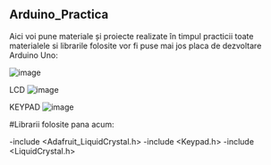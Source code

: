 ## Arduino_Practica
Aici voi pune materiale și proiecte realizate în timpul practicii toate materialele si librarile folosite vor fi puse mai jos placa de dezvoltare Arduino Uno:


![image](https://github.com/sauleamihai/Arduino_Practica/assets/104733119/e23e390c-89f1-4fc9-a52f-aa499c39bdc0)

LCD
![image](https://github.com/sauleamihai/Arduino_Practica/assets/104733119/352cd91e-e534-4792-899c-39dd100893ce)

KEYPAD
![image](https://github.com/sauleamihai/Arduino_Practica/assets/104733119/577b8b1c-fe12-4ccd-bebf-fe3afc99076e)

#Librarii folosite pana acum:

-include <Adafruit_LiquidCrystal.h>
-include <Keypad.h>
-include <LiquidCrystal.h>

